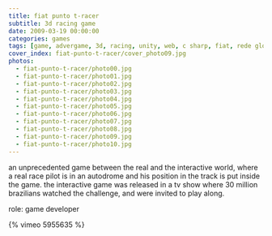 ```yaml
---
title: fiat punto t-racer
subtitle: 3d racing game
date: 2009-03-19 00:00:00
categories: games
tags: [game, advergame, 3d, racing, unity, web, c sharp, fiat, rede globo]
cover_index: fiat-punto-t-racer/cover_photo09.jpg
photos:
  - fiat-punto-t-racer/photo00.jpg
  - fiat-punto-t-racer/photo01.jpg
  - fiat-punto-t-racer/photo02.jpg
  - fiat-punto-t-racer/photo03.jpg
  - fiat-punto-t-racer/photo04.jpg
  - fiat-punto-t-racer/photo05.jpg
  - fiat-punto-t-racer/photo06.jpg
  - fiat-punto-t-racer/photo07.jpg
  - fiat-punto-t-racer/photo08.jpg
  - fiat-punto-t-racer/photo09.jpg
  - fiat-punto-t-racer/photo10.jpg
---
```

an unprecedented game between the real and the interactive world, where a real race pilot is in an autodrome and his position in the track is put inside the game. the interactive game was released in a tv show where 30 million brazilians watched the challenge, and were invited to play along.

role: game developer

{% vimeo 5955635 %}
